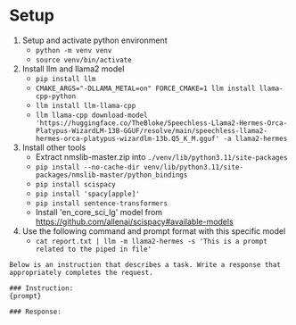 # Setup
1. Setup and activate python environment
   - `python -m venv venv`
   - `source venv/bin/activate`
2. Install llm and llama2 model
   - `pip install llm`
   - `CMAKE_ARGS="-DLLAMA_METAL=on" FORCE_CMAKE=1 llm install llama-cpp-python`
   - `llm install llm-llama-cpp`
   - `llm llama-cpp download-model 'https://huggingface.co/TheBloke/Speechless-Llama2-Hermes-Orca-Platypus-WizardLM-13B-GGUF/resolve/main/speechless-llama2-hermes-orca-platypus-wizardlm-13b.Q5_K_M.gguf' -a llama2-hermes`
3. Install other tools
   - Extract nmslib-master.zip into `./venv/lib/python3.11/site-packages`
   - `pip install --no-cache-dir venv/lib/python3.11/site-packages/nmslib-master/python_bindings`
   - `pip install scispacy`
   - `pip install 'spacy[apple]'`
   - `pip install sentence-transformers`
   - Install 'en_core_sci_lg' model from https://github.com/allenai/scispacy#available-models
4. Use the following command and prompt format with this specific model
   - `cat report.txt | llm -m llama2-hermes -s 'This is a prompt related to the piped in file'`
```text
Below is an instruction that describes a task. Write a response that appropriately completes the request.

### Instruction:
{prompt}

### Response:
```